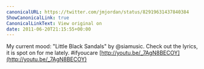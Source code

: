 ```yaml
---
canonicalURL: https://twitter.com/jmjordan/status/82919631437840384
ShowCanonicalLink: true
CanonicalLinkText: View original on
date: 2011-06-20T21:15:55+00:00
---
```

My current mood: "Little Black Sandals" by @siamusic. Check out the lyrics, it is spot on for me lately. #ifyoucare [http://youtu.be/_7AgN8BECOY](http://youtu.be/_7AgN8BECOY)